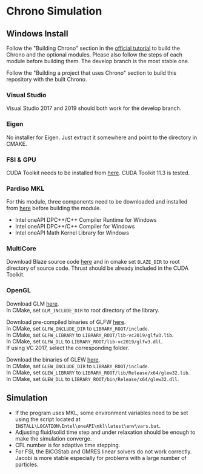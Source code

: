 # Chrono Simulation

## Windows Install
Follow the "Building Chrono" section in the [official tutorial](http://api.projectchrono.org/tutorial_table_of_content_install.html) to build the Chrono and the optional modules. Please also follow the steps of each module before building them. The develop branch is the most stable one.

Follow the "Building a project that uses Chrono" section to build this repository with the built Chrono.

### Visual Studio
Visual Studio 2017 and 2019 should both work for the develop branch.

### Eigen
No installer for Eigen. Just extract it somewhere and point to the directory in CMAKE.

### FSI & GPU
CUDA Toolkit needs to be installed from [here](https://developer.nvidia.com/cuda-downloads). CUDA Toolkit 11.3 is tested.

### Pardiso MKL
For this module, three components need to be downloaded and installed from [here](https://software.intel.com/content/www/us/en/develop/articles/oneapi-standalone-components.html) before building the module.

- Intel oneAPI DPC++/C++ Compiler Runtime for Windows
- Intel oneAPI DPC++/C++ Compiler for Windows
- Intel oneAPI Math Kernel Library for Windows

### MultiCore
Download Blaze source code [here](https://bitbucket.org/blaze-lib/blaze/src/master/) and in cmake set `BLAZE_DIR` to root directory of source code. Thrust should be already included in the CUDA Toolkit.

### OpenGL
Download GLM [here](https://github.com/g-truc/glm/releases). \
In CMake, set `GLM_INCLUDE_DIR` to root directory of the library.

Download pre-compiled binaries of GLFW [here](https://www.glfw.org/download.html). \
In CMake, set `GLFW_INCLUDE_DIR` to `LIBRARY_ROOT/include`. \
In CMake, set `GLFW_LIBRARY` to `LIBRARY_ROOT/lib-vc2019/glfw3.lib`. \
In CMake, set `GLFW_DLL` to `LIBRARY_ROOT/lib-vc2019/glfw3.dll`. \
If using VC 2017, select the corresponding folder.

Download the binaries of GLEW [here](http://glew.sourceforge.net/). \
In CMake, set `GLEW_INCLUDE_DIR` to `LIBRARY_ROOT/include`. \
In CMake, set `GLEW_LIBRARY` to `LIBRARY_ROOT/lib/Release/x64/glew32.lib`. \
In CMake, set `GLEW_DLL` to `LIBRARY_ROOT/bin/Release/x64/glew32.dll`.

## Simulation
- If the program uses MKL, some environment variables need to be set using the script located at `INSTALL\LOCATION\Intel\oneAPI\mkl\latest\env\vars.bat`.
- Adjusting fluid/solid time step and under relaxation should be enough to make the simulation converge.
- CFL number is for adaptive time stepping.   
- For FSI, the BiCGStab and GMRES linear solvers do not work correctly. Jacobi is more stable especially for problems with a large number of particles.
